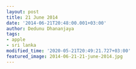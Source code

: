```yaml
---
layout: post
title: 21 June 2014
date: '2014-06-21T20:48:00.001+03:00'
author: Dedunu Dhananjaya
tags:
- apple
- sri lanka
modified_time: '2020-05-21T20:49:21.727+03:00'
featured_image: 2014-06-21-21-june-2014.jpg
---
```


